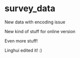 # survey_data


New data with encoding issue

New kind of stuff for online version

Even more stuff!

Linghui edited it! :)